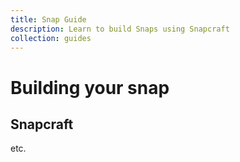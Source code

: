 ```yaml
---
title: Snap Guide
description: Learn to build Snaps using Snapcraft
collection: guides
---
```


# Building your snap

## Snapcraft

etc.


